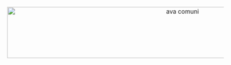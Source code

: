 <p align="center">
  <img width="800" height="120" alt="ava comuni" src="https://github.com/user-attachments/assets/69e040b0-ab32-4ddb-bd2d-badf2f1f5d3a" />
</p>
